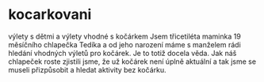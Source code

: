 # kocarkovani
výlety s dětmi a výlety vhodné s kočárkem
Jsem třicetiléta maminka 19 měsíčního chlapečka Tedíka a od jeho narození máme s manželem rádi hledání vhodných výletů pro kočárek. Je to totiž docela věda. Jak náš chlapeček roste zjistili jsme, že už kočárek není úplně aktuální a tak jsme se museli přizpůsobit a hledat aktivity bez kočárku.
